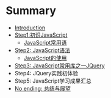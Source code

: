 # Summary

* [Introduction](README.md)
* [Step1:初识JavaScript](chu-shi-javascript.md)
  * [JavaScript常用语](chu-shi-javascript/jschang-yong-yu.md)
* [Step2: JavaScript语法](step2-javascriptyu-fa-tang.md)
  * [JavaScript的使用](step2-javascriptyu-fa-tang/javascriptde-shi-yong.md)
* [Step3: JavaScript常用库之一JQuery](step3-javascriptchang-yong-ku-zhi-yi-jquery.md)
* Step4: JQuery实践初体验
* Step5: JavaScript学习成果汇总
* [No ending: 总结与展望](stage-of-zong-jie-yu-zhan-wang.md)

